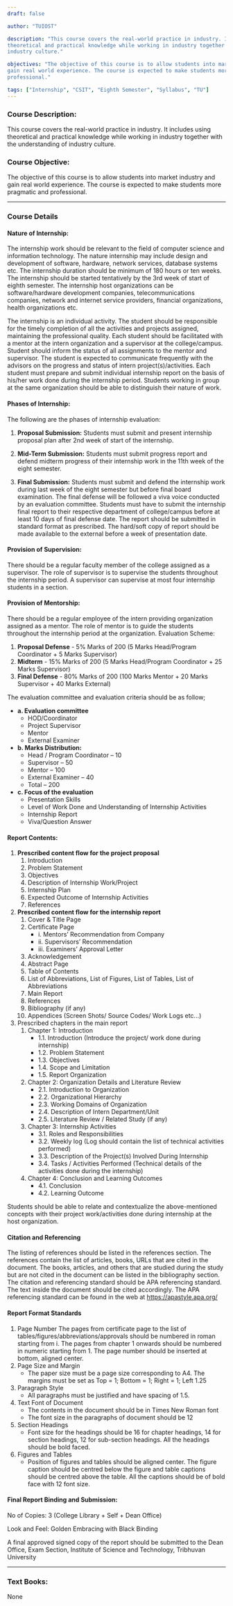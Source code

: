 ```yaml
---
draft: false

author: "TUIOST"

description: "This course covers the real-world practice in industry. It includes using
theoretical and practical knowledge while working in industry together with the understanding of
industry culture."

objectives: "The objective of this course is to allow students into market industry and
gain real world experience. The course is expected to make students more pragmatic and
professional."

tags: ["Internship", "CSIT", "Eighth Semester", "Syllabus", "TU"]
---
```


### Course Description:

This course covers the real-world practice in industry. It includes using
theoretical and practical knowledge while working in industry together with the understanding of
industry culture.

### Course Objective:

The objective of this course is to allow students into market industry and
gain real world experience. The course is expected to make students more pragmatic and
professional.

<hr>

### Course Details

#### Nature of Internship:

The internship work should be relevant to the field of computer science and information
technology. The nature internship may include design and development of software, hardware,
network services, database systems etc. The internship duration should be minimum of 180 hours
or ten weeks. The internship should be started tentatively by the 3rd week of start of eighth
semester. The internship host organizations can be software/hardware development companies,
telecommunications companies, network and internet service providers, financial organizations,
health organizations etc.

The internship is an individual activity. The student should be responsible for the timely
completion of all the activities and projects assigned, maintaining the professional quality. Each
student should be facilitated with a mentor at the intern organization and a supervisor at the
college/campus. Student should inform the status of all assignments to the mentor and supervisor.
The student is expected to communicate frequently with the advisors on the progress and status of
intern project(s)/activities. Each student must prepare and submit individual internship report on
the basis of his/her work done during the internship period. Students working in group at the same
organization should be able to distinguish their nature of work.

#### Phases of Internship:

The following are the phases of internship evaluation:

1. **Proposal Submission:** Students must submit and present internship proposal plan after 2nd
   week of start of the internship.

2. **Mid-Term Submission:** Students must submit progress report and defend midterm
   progress of their internship work in the 11th week of the eight semester.

3. **Final Submission:** Students must submit and defend the internship work during last week
   of the eight semester but before final board examination. The final defense will be followed
   a viva voice conducted by an evaluation committee. Students must have to submit the
   internship final report to their respective department of college/campus before at least 10
   days of final defense date. The report should be submitted in standard format as prescribed.
   The hard/soft copy of report should be made available to the external before a week of
   presentation date.

#### Provision of Supervision:

There should be a regular faculty member of the college assigned as a supervisor. The role of
supervisor is to supervise the students throughout the internship period. A supervisor can supervise
at most four internship students in a section.

#### Provision of Mentorship:

There should be a regular employee of the intern providing organization assigned as a mentor. The
role of mentor is to guide the students throughout the internship period at the organization.
Evaluation Scheme:

1. **Proposal Defense** - 5% Marks of 200 (5 Marks Head/Program Coordinator + 5 Marks Supervisor)
2. **Midterm** - 15% Marks of 200 (5 Marks Head/Program Coordinator + 25 Marks Supervisor)
3. **Final Defense** - 80% Marks of 200 (100 Marks Mentor + 20 Marks Supervisor + 40 Marks External)

The evaluation committee and evaluation criteria should be as follow;

- **a. Evaluation committee**
  - HOD/Coordinator
  - Project Supervisor
  - Mentor
  - External Examiner
- **b. Marks Distribution:**
  - Head / Program Coordinator – 10
  - Supervisor – 50
  - Mentor – 100
  - External Examiner – 40
  - Total – 200
- **c. Focus of the evaluation**
  - Presentation Skills
  - Level of Work Done and Understanding of Internship Activities
  - Internship Report
  - Viva/Question Answer

#### Report Contents:

1. **Prescribed content flow for the project proposal**
   1. Introduction
   2. Problem Statement
   3. Objectives
   4. Description of Internship Work/Project
   5. Internship Plan
   6. Expected Outcome of Internship Activities
   7. References
2. **Prescribed content flow for the internship report**
   1. Cover & Title Page
   2. Certificate Page
      - i. Mentors’ Recommendation from Company
      - ii. Supervisors’ Recommendation
      - iii. Examiners’ Approval Letter
   3. Acknowledgement
   4. Abstract Page
   5. Table of Contents
   6. List of Abbreviations, List of Figures, List of Tables, List of Abbreviations
   7. Main Report
   8. References
   9. Bibliography (if any)
   10. Appendices (Screen Shots/ Source Codes/ Work Logs etc...)
3. Prescribed chapters in the main report
   1. Chapter 1: Introduction
      - 1.1. Introduction (Introduce the project/ work done during internship)
      - 1.2. Problem Statement
      - 1.3. Objectives
      - 1.4. Scope and Limitation
      - 1.5. Report Organization
   2. Chapter 2: Organization Details and Literature Review
      - 2.1. Introduction to Organization
      - 2.2. Organizational Hierarchy
      - 2.3. Working Domains of Organization
      - 2.4. Description of Intern Department/Unit
      - 2.5. Literature Review / Related Study (if any)
   3. Chapter 3: Internship Activities
      - 3.1. Roles and Responsibilities
      - 3.2. Weekly log (Log should contain the list of technical activities performed)
      - 3.3. Description of the Project(s) Involved During Internship
      - 3.4. Tasks / Activities Performed (Technical details of the activities done during the internship)
   4. Chapter 4: Conclusion and Learning Outcomes
      - 4.1. Conclusion
      - 4.2. Learning Outcome

Students should be able to relate and contextualize the above-mentioned concepts with their project
work/activities done during internship at the host organization.

#### Citation and Referencing

The listing of references should be listed in the references section. The references contain the list
of articles, books, URLs that are cited in the document. The books, articles, and others that are
studied during the study but are not cited in the document can be listed in the bibliography section.
The citation and referencing standard should be APA referencing standard. The text inside the
document should be cited accordingly. The APA referencing standard can be found in the web at
https://apastyle.apa.org/

#### Report Format Standards

1. Page Number
   The pages from certificate page to the list of tables/figures/abbreviations/approvals should be
   numbered in roman starting from i. The pages from chapter 1 onwards should be numbered in
   numeric starting from 1. The page number should be inserted at bottom, aligned center.
2. Page Size and Margin
   - The paper size must be a page size corresponding to A4. The margins must be set as
     Top = 1; Bottom = 1; Right = 1; Left 1.25
3. Paragraph Style
   - All paragraphs must be justified and have spacing of 1.5.
4. Text Font of Document
   - The contents in the document should be in Times New Roman font
   - The font size in the paragraphs of document should be 12
5. Section Headings
   - Font size for the headings should be 16 for chapter headings, 14 for section headings, 12 for
     sub-section headings. All the headings should be bold faced.
6. Figures and Tables
   - Position of figures and tables should be aligned center. The figure caption should be centred
     below the figure and table captions should be centred above the table. All the captions should
     be of bold face with 12 font size.

#### Final Report Binding and Submission:

No of Copies: 3 (College Library + Self + Dean Office)

Look and Feel: Golden Embracing with Black Binding

A final approved signed copy of the report should be submitted to the Dean Office, Exam Section,
Institute of Science and Technology, Tribhuvan University

<hr>

### Text Books:

None
